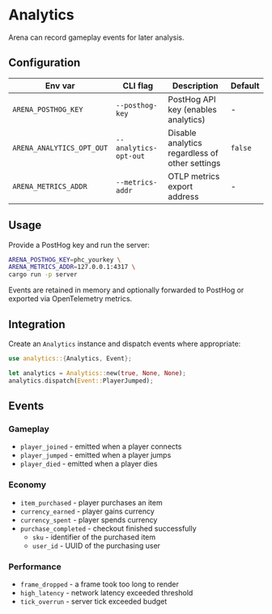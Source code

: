# Analytics

Arena can record gameplay events for later analysis.

## Configuration

| Env var                   | CLI flag              | Description                                    | Default |
| ------------------------- | --------------------- | ---------------------------------------------- | ------- |
| `ARENA_POSTHOG_KEY`       | `--posthog-key`       | PostHog API key (enables analytics)            | -       |
| `ARENA_ANALYTICS_OPT_OUT` | `--analytics-opt-out` | Disable analytics regardless of other settings | `false` |
| `ARENA_METRICS_ADDR`      | `--metrics-addr`      | OTLP metrics export address                    | -       |

## Usage

Provide a PostHog key and run the server:

```bash
ARENA_POSTHOG_KEY=phc_yourkey \
ARENA_METRICS_ADDR=127.0.0.1:4317 \
cargo run -p server
```

Events are retained in memory and optionally forwarded to PostHog or exported via OpenTelemetry metrics.

## Integration

Create an `Analytics` instance and dispatch events where appropriate:

```rust
use analytics::{Analytics, Event};

let analytics = Analytics::new(true, None, None);
analytics.dispatch(Event::PlayerJumped);
```

## Events

### Gameplay

- `player_joined` - emitted when a player connects
- `player_jumped` - emitted when a player jumps
- `player_died` - emitted when a player dies

### Economy

- `item_purchased` - player purchases an item
- `currency_earned` - player gains currency
- `currency_spent` - player spends currency
- `purchase_completed` - checkout finished successfully
  - `sku` - identifier of the purchased item
  - `user_id` - UUID of the purchasing user

### Performance

- `frame_dropped` - a frame took too long to render
- `high_latency` - network latency exceeded threshold
- `tick_overrun` - server tick exceeded budget
